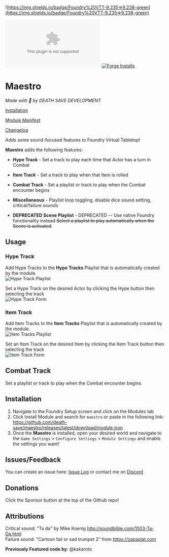 ![https://img.shields.io/badge/Foundry%20VTT-9.235=>9.238-green](https://img.shields.io/badge/Foundry%20VTT-9.235=>9.238-green)

![GitHub downloads (latest)](https://img.shields.io/github/downloads-pre/death-save/maestro/latest/module.zip)
[![Forge Installs](https://img.shields.io/badge/dynamic/json?label=Forge%20Install%20Base&query=package.installs&suffix=%&url=https://forge-vtt.com/api/bazaar/package/maestro&colorB=brightgreen)](https://forge-vtt.com/)

# Maestro
*Made with 🧡 by DEATH SAVE DEVELOPMENT*    

[Installation](#Installation)

[Module Manifest](https://github.com/death-save/maestro/releases/latest/download/module.json)

[Changelog](https://github.com/death-save/maestro/blob/master/CHANGELOG.md)


Adds some sound-focused features to Foundry Virtual Tabletop!

**Maestro** adds the following features:
* **Hype Track** - Set a track to play each time that Actor has a turn in Combat
* **Item Track** - Set a track to play when that Item is rolled
* **Combat Track** - Set a playlist or track to play when the Combat encounter begins
* **Miscellaneous** - Playlist loop toggling, disable dice sound setting, critical/failure sounds

* **DEPRECATED Scene Playlist** - DEPRECATED -- Use native Foundry functionality instead ~~Select a playlist to play automatically when the Scene is activated~~.


## Usage

### Hype Track
Add Hype Tracks to the **Hype Tracks** Playlist that is automatically created by the module.    
![Hype Track Playlist](https://i.imgur.com/zbbD3Lz.png)

Set a Hype Track on the desired Actor by clicking the Hype button then selecting the track    
![Hype Track Form](https://i.imgur.com/qJTHqg6.png)

### Item Track
Add Item Tracks to the **Item Tracks** Playlist that is automatically created by the module.    
![Item Tracks Playlist](https://i.imgur.com/pKi7Cd1.png)

Set an Item Track on the desired Item by clicking the Item Track button then selecting the track    
![Item Track Form](https://i.imgur.com/LyQwkDE.png)

## Combat Track
Set a playlist or track to play when the Combat encounter begins.

## Installation

1. Navigate to the Foundry Setup screen and click on the Modules tab
2. Click Install Module and search for `maestro` or paste in the following link: https://github.com/death-save/maestro/releases/latest/download/module.json
3. Once the **Maestro** is installed, open your desired world and navigate to the `Game Settings` > `Configure Settings` > `Module Settings` and enable the settings you want!

## Issues/Feedback
You can create an issue here: [Issue Log](https://github.com/death-save/maestro/issues) or contact me on [Discord](https://discord.gg/pqnn72VTmj)

## Donations
Click the Sponsor button at the top of the Github repo!

## Attributions
Critical sound: "Ta da" by Mike Koenig http://soundbible.com/1003-Ta-Da.html    
Failure sound: "Cartoon fail or sad trumpet 2" from https://zapsplat.com

**Previously Featured code by**: @kakaroto  
